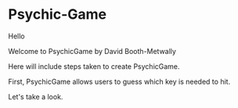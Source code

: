 # Psychic-Game

Hello

Welcome to PsychicGame by David Booth-Metwally

Here will include steps taken to create PsychicGame.

First, PsychicGame allows users to guess which key is needed to hit.

Let's take a look.

